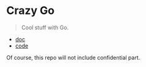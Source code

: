# Crazy Go

> Cool stuff with Go.

- [doc](#doc)
- [code](#code)

Of course, this repo will not include confidential part.


